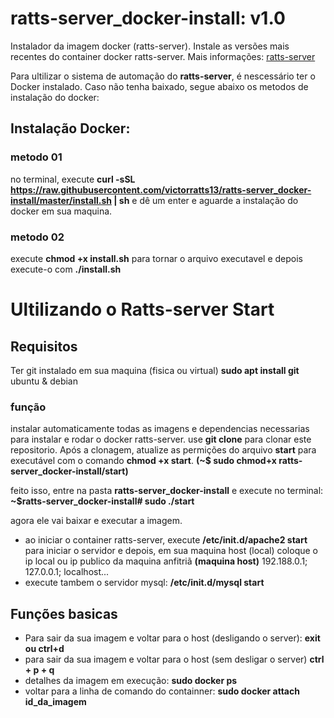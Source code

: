 # ratts-server_docker-install: v1.0
Instalador da imagem docker (ratts-server).
Instale as versões mais recentes do container docker ratts-server.
Mais informações: [ratts-server](https://hub.docker.com/r/ratts13/ratts-server)

Para ultilizar o sistema de automação do **ratts-server**, é nescessário ter o Docker instalado.
Caso não tenha baixado, segue abaixo os metodos de instalação do docker:

## Instalação Docker:
### metodo 01
no terminal, execute **curl -sSL https://raw.githubusercontent.com/victorratts13/ratts-server_docker-install/master/install.sh | sh** e dê um enter e aguarde a instalação do docker em sua maquina.
### metodo 02
execute **chmod +x install.sh** para tornar o arquivo executavel e depois execute-o com **./install.sh**

# Ultilizando o Ratts-server Start

## Requisitos
Ter git instalado em sua maquina (fisica ou virtual)
**sudo apt install git** ubuntu & debian

### função

instalar automaticamente todas as imagens e dependencias necessarias para instalar e rodar o docker ratts-server.
use **git clone** para clonar este repositorio. Após a clonagem, atualize as permições do arquivo **start** para executável com o comando **chmod +x start**. **(~$ sudo chmod+x ratts-server_docker-install/start)**

feito isso, entre na pasta **ratts-server_docker-install** e execute no terminal: **~$ratts-server_docker-install# sudo ./start**

agora ele vai baixar e executar a imagem.

* ao iniciar o container ratts-server, execute **/etc/init.d/apache2 start** para iniciar o servidor e depois, em sua maquina host (local) coloque o ip local ou ip publico da maquina anfitriã **(maquina host)** 192.188.0.1; 127.0.0.1; localhost...
* execute tambem o servidor mysql: **/etc/init.d/mysql start**


## Funções basicas

- Para sair da sua imagem e voltar para o host (desligando o server): **exit ou ctrl+d**
- para sair da sua imagem e voltar para o host (sem desligar o server) **ctrl + p + q**
- detalhes da imagem em execução: **sudo docker ps**
- voltar para a linha de comando do containner: **sudo docker attach id_da_imagem**
